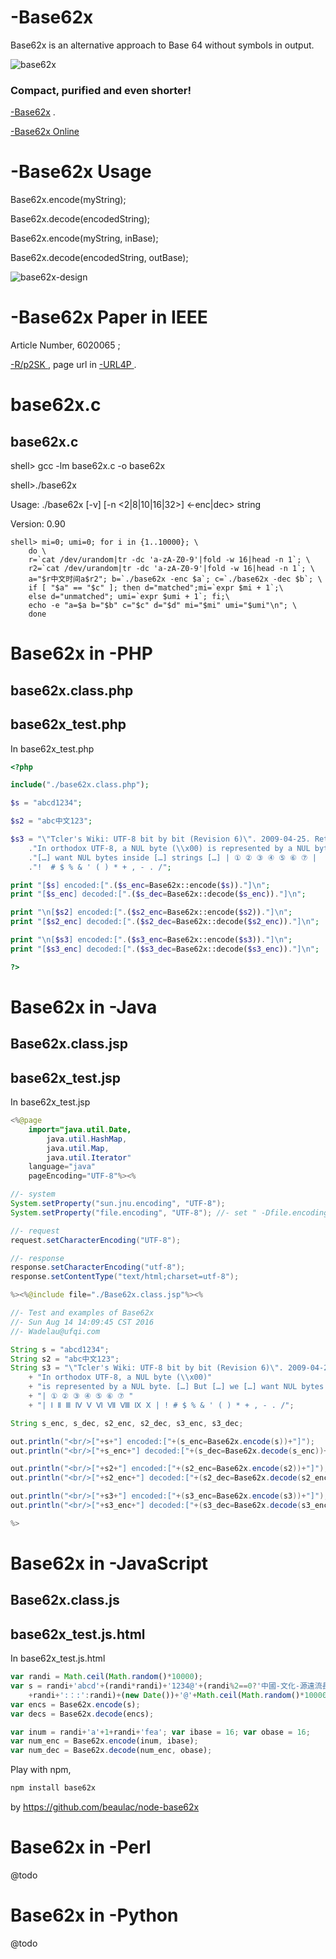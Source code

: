 # -Base62x
Base62x is an alternative approach to Base 64 without symbols in output.

![base62x](http://ufqi.com/blog/wp-content/uploads/2016/09/b62x-icon-201306.png)

### Compact, purified and even shorter!

[-Base62x](https://ufqi.com/naturedns/search?q=-base62x) . 

[-Base62x Online](https://ufqi.com/naturedns/search?q=-base62x)

# -Base62x Usage

Base62x.encode(myString);

Base62x.decode(encodedString);

Base62x.encode(myString, inBase);

Base62x.decode(encodedString, outBase);

![base62x-design](https://ufqi.com/dev/base62x/Base62x-design-201702.v2.JPG)

# -Base62x Paper in IEEE

Article Number, 6020065 ;

[ -R/p2SK ](http://ufqi.com/naturedns/search?q=-r/C2TZ) , page url in [ -URL4P ](http://ufqi.com/naturedns/search?q=-url4p) .

# base62x.c

## base62x.c

shell> gcc -lm base62x.c -o base62x

shell>./base62x

Usage: ./base62x [-v] [-n <2|8|10|16|32>] <-enc|dec> string

Version: 0.90
```shell
shell> mi=0; umi=0; for i in {1..10000}; \
	do \
	r=`cat /dev/urandom|tr -dc 'a-zA-Z0-9'|fold -w 16|head -n 1`; \
	r2=`cat /dev/urandom|tr -dc 'a-zA-Z0-9'|fold -w 16|head -n 1`; \
	a="$r中文时间a$r2"; b=`./base62x -enc $a`; c=`./base62x -dec $b`; \
	if [ "$a" == "$c" ]; then d="matched";mi=`expr $mi + 1`;\
	else d="unmatched"; umi=`expr $umi + 1`; fi;\
	echo -e "a=$a b="$b" c="$c" d="$d" mi="$mi" umi="$umi"\n"; \
	done
```

# Base62x in -PHP

## base62x.class.php

## base62x_test.php

In base62x_test.php
```php
<?php

include("./base62x.class.php");

$s = "abcd1234";

$s2 = "abc中文123";

$s3 = "\"Tcler's Wiki: UTF-8 bit by bit (Revision 6)\". 2009-04-25. Retrieved 2009-05-22."
	."In orthodox UTF-8, a NUL byte (\\x00) is represented by a NUL byte. […] But […] we "
	."[…] want NUL bytes inside […] strings […] | ① ② ③ ④ ⑤ ⑥ ⑦ |  Ⅰ Ⅱ Ⅲ Ⅳ Ⅴ Ⅵ Ⅶ Ⅷ Ⅸ Ⅹ | "
	."!  # $ % & ' ( ) * + , - . /";

print "[$s] encoded:[".($s_enc=Base62x::encode($s))."]\n";
print "[$s_enc] decoded:[".($s_dec=Base62x::decode($s_enc))."]\n";

print "\n[$s2] encoded:[".($s2_enc=Base62x::encode($s2))."]\n";
print "[$s2_enc] decoded:[".($s2_dec=Base62x::decode($s2_enc))."]\n";

print "\n[$s3] encoded:[".($s3_enc=Base62x::encode($s3))."]\n";
print "[$s3_enc] decoded:[".($s3_dec=Base62x::decode($s3_enc))."]\n";

?>
```

# Base62x in -Java

## Base62x.class.jsp

## base62x_test.jsp

In base62x_test.jsp

```java
<%@page 
	import="java.util.Date,
		java.util.HashMap,
		java.util.Map,
		java.util.Iterator"
	language="java" 
	pageEncoding="UTF-8"%><%

//- system
System.setProperty("sun.jnu.encoding", "UTF-8");
System.setProperty("file.encoding", "UTF-8"); //- set " -Dfile.encoding=utf8 " in jvm start script

//- request
request.setCharacterEncoding("UTF-8");

//- response
response.setCharacterEncoding("utf-8");
response.setContentType("text/html;charset=utf-8");

%><%@include file="./Base62x.class.jsp"%><%

//- Test and examples of Base62x
//- Sun Aug 14 14:09:45 CST 2016
//- Wadelau@ufqi.com

String s = "abcd1234";
String s2 = "abc中文123";
String s3 = "\"Tcler's Wiki: UTF-8 bit by bit (Revision 6)\". 2009-04-25. Retrieved 2009-05-22."
	+ "In orthodox UTF-8, a NUL byte (\\x00)"
	+ "is represented by a NUL byte. […] But […] we […] want NUL bytes inside […] strings […] "
	+ "| ① ② ③ ④ ⑤ ⑥ ⑦ "
	+ "| Ⅰ Ⅱ Ⅲ Ⅳ Ⅴ Ⅵ Ⅶ Ⅷ Ⅸ Ⅹ | ! # $ % & ' ( ) * + , - . /";

String s_enc, s_dec, s2_enc, s2_dec, s3_enc, s3_dec;

out.println("<br/>["+s+"] encoded:["+(s_enc=Base62x.encode(s))+"]");
out.println("<br/>["+s_enc+"] decoded:["+(s_dec=Base62x.decode(s_enc))+"]");

out.println("<br/>["+s2+"] encoded:["+(s2_enc=Base62x.encode(s2))+"]");
out.println("<br/>["+s2_enc+"] decoded:["+(s2_dec=Base62x.decode(s2_enc))+"]");

out.println("<br/>["+s3+"] encoded:["+(s3_enc=Base62x.encode(s3))+"]");
out.println("<br/>["+s3_enc+"] decoded:["+(s3_dec=Base62x.decode(s3_enc))+"]");

%>
```

# Base62x in -JavaScript

## Base62x.class.js

## base62x_test.js.html

In base62x_test.js.html

```javascript
var randi = Math.ceil(Math.random()*10000);
var s = randi+'abcd'+(randi*randi)+'1234@'+(randi%2==0?'中國-文化-源遠流長'
	+randi+':：:':randi)+(new Date())+'@'+Math.ceil(Math.random()*100000);
var encs = Base62x.encode(s);
var decs = Base62x.decode(encs);

var inum = randi+'a'+1+randi+'fea'; var ibase = 16; var obase = 16;
var num_enc = Base62x.encode(inum, ibase);
var num_dec = Base62x.decode(num_enc, obase);
```

Play with npm,  
```javascript
npm install base62x
```
by https://github.com/beaulac/node-base62x 


# Base62x in -Perl

@todo



# Base62x in -Python

@todo



